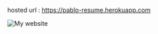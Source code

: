 hosted url : https://pablo-resume.herokuapp.com

![My website](https://imgur.com/a/3JTC2mv "website")
